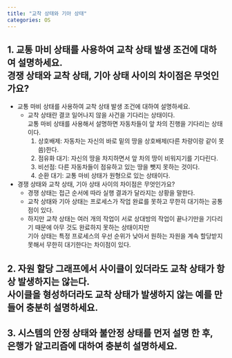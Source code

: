 ```yaml
---
title: "교착 상태와 기아 상태"
categories: OS
---
```

## **1. 교통 마비 상태를 사용하여 교착 상태 발생 조건에 대하여 설명하세요.<br/>경쟁 상태와 교착 상태, 기아 상태 사이의 차이점은 무엇인가요?**

- 교통 마비 상태를 사용하여 교착 상태 발생 조건에 대하여 설명하세요.
    - 교착 상태란 결코 일어나지 않을 사건을 기다리는 상태이다.<br/>교통 마비 상태를 사용해서 설명하면 자동차들이 앞 차의 진행을 기다리는 상태이다.<br/>
        1. 상호배제: 자동차는 자신의 바로 밑의 땅을 상호배제(다른 차량이랑 같이 못 씀)한다.
        2. 점유화 대기: 자신의 땅을 차지하면서 앞 차의 땅이 비워지기를 기다린다.
        3. 비선점: 다른 자동차들이 점유하고 있는 땅을 뺏지 못하는 것이다.
        4. 순환 대기: 교통 마비 상태가 원형으로 있는 상태이다.
- 경쟁 상태와 교착 상태, 기아 상태 사이의 차이점은 무엇인가요?
    - 경쟁 상태는 접근 순서에 따라 실행 결과가 달라지는 상황을 말한다.
    - 교착 상태와 기아 상태는 프로세스가 작업 완료를 못하고 무한히 대기하는 공통점이 있다.
    - 하지만 교착 상태는 여러 개의 작업이 서로 상대방의 작업이 끝나기만을 기다리기 때문에 아무 것도 완료하지 못하는 상태이지만<br/>기아 상태는 특정 프로세스의 우선 순위가 낮아서 원하는 자원을 계속 할당받지 못해서 무한히 대기한다는 차이점이 있다.

## **2. 자원 할당 그래프에서 사이클이 있더라도 교착 상태가 항상 발생하지는 않는다.<br/>사이클을 형성하더라도 교착 상태가 발생하지 않는 예를 만들어 충분히 설명하세요.**



## **3. 시스템의 안정 상태와 불안정 상태를 먼저 설명 한 후,<br/>은행가 알고리즘에 대하여 충분히 설명하세요.**

